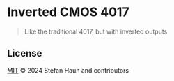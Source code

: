 # Inverted CMOS 4017

> Like the traditional 4017, but with inverted outputs

## License

[MIT](LICENSE.txt) © 2024 Stefan Haun and contributors
